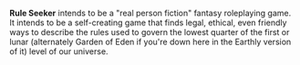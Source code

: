 **Rule Seeker** intends to be a "real person fiction" fantasy roleplaying game. It intends to be a self-creating game that finds legal, ethical, even friendly ways to describe the rules used to govern the lowest quarter of the first or lunar (alternately Garden of Eden if you're down here in the Earthly version of it) level of our universe.
